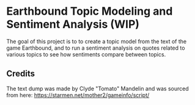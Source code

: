 # Earthbound Topic Modeling and Sentiment Analysis (WIP)

The goal of this project is to to create a topic model from the text of the game Earthbound, and to run a sentiment analysis on quotes related to various topics to see how sentiments compare between topics. 

## Credits
The text dump was made by Clyde "Tomato" Mandelin and was sourced from here: https://starmen.net/mother2/gameinfo/script/